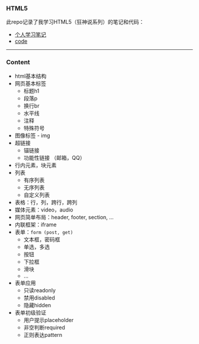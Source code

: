 ### HTML5

此repo记录了我学习HTML5（狂神说系列）的笔记和代码：

- [个人学习笔记](https://github.com/Zidiefeng/HTML_study/tree/master/docs)
- [code](https://github.com/Zidiefeng/HTML_study/tree/master/html)

---

### Content
- html基本结构
- 网页基本标签
    - 标题h1
    - 段落p
    - 换行br
    - 水平线
    - 注释
    - 特殊符号
- 图像标签 - img
- 超链接
    - 锚链接
    - 功能性链接 （邮箱，QQ）
- 行内元素，块元素
- 列表
    - 有序列表
    - 无序列表
    - 自定义列表
- 表格：行，列，跨行，跨列
- 媒体元素：video，audio
- 网页简单布局：header, footer, section, ...
- 内联框架：iframe
- 表单：`form (post, get)`
    - 文本框，密码框
    - 单选，多选
    - 按钮
    - 下拉框
    - 滑块
    - ...
- 表单应用
    - 只读readonly
    - 禁用disabled
    - 隐藏hidden
- 表单初级验证
    - 用户提示placeholder
    - 非空判断required
    - 正则表达pattern
